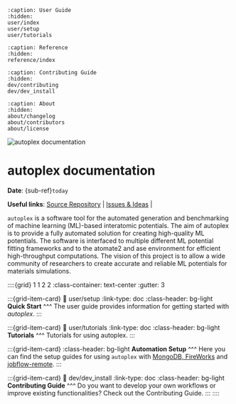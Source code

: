 ```{toctree}
:caption: User Guide
:hidden:
user/index
user/setup
user/tutorials
```

```{toctree}
:caption: Reference
:hidden:
reference/index
```

```{toctree}
:caption: Contributing Guide
:hidden:
dev/contributing
dev/dev_install
```

```{toctree}
:caption: About
:hidden:
about/changelog
about/contributors
about/license
```

![autoplex documentation](_static/autoplex_logo.png)
# autoplex documentation


**Date**: {sub-ref}`today`

**Useful links**:
[Source Repository](https://github.com/JaGeo/autoplex) |
[Issues & Ideas](https://github.com/JaGeo/autoplex/issues) |

`autoplex` is a software tool for the automated generation and benchmarking of machine learning (ML)-based interatomic potentials. 
The aim of autoplex is to provide a fully automated solution for creating high-quality ML potentials. 
The software is interfaced to multiple different ML potential fitting frameworks and to the atomate2 and ase environment 
for efficient high-throughput computations. 
The vision of this project is to allow a wide community of researchers to create accurate and reliable ML potentials for materials simulations.

::::{grid} 1 1 2 2
:class-container: text-center
:gutter: 3

:::{grid-item-card}
:link: user/setup
:link-type: doc
:class-header: bg-light
**Quick Start**
^^^
The user guide provides information for getting started with *autoplex*.
:::

:::{grid-item-card}
:link: user/tutorials
:link-type: doc
:class-header: bg-light
**Tutorials**
^^^
Tutorials for using autoplex.
:::

:::{grid-item-card}
:class-header: bg-light
**Automation Setup**
^^^
Here you can find the setup guides for using `autoplex` with [MongoDB, FireWorks](user/mongodb.md) and [jobflow-remote](user/jobflowremote.md).
:::

:::{grid-item-card}
:link: dev/dev_install
:link-type: doc
:class-header: bg-light
**Contributing Guide**
^^^
Do you want to develop your own workflows or improve existing functionalities?
Check out the Contributing Guide.
:::
::::
